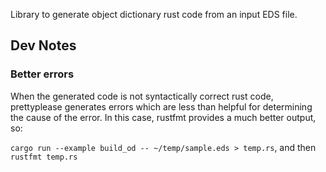 Library to generate object dictionary rust code from an input EDS file.

## Dev Notes

### Better errors

When the generated code is not syntactically correct rust code, prettyplease generates errors which
are less than helpful for determining the cause of the error. In this case, rustfmt provides a much
better output, so:

`cargo run --example build_od -- ~/temp/sample.eds > temp.rs`, and then
`rustfmt temp.rs`